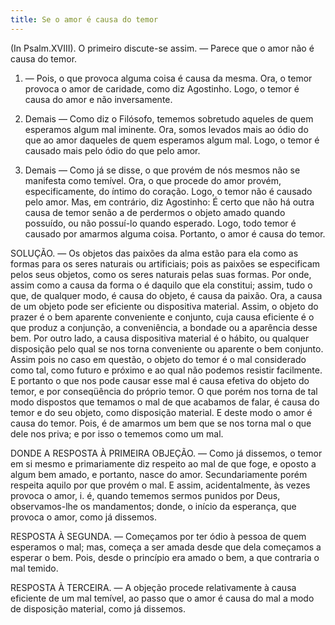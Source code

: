 ```yaml
---
title: Se o amor é causa do temor
---
```


(In Psalm.XVIII).
  O primeiro discute-se assim. — Parece que o amor não é causa do temor.  

1. — Pois, o que provoca alguma coisa é causa da mesma. Ora, o temor provoca o amor de caridade, como diz Agostinho. Logo, o temor é causa do amor e não inversamente.  

2. Demais — Como diz o Filósofo, tememos sobretudo aqueles de quem esperamos algum mal iminente. Ora, somos levados mais ao ódio do que ao amor daqueles de quem esperamos algum mal. Logo, o temor é causado mais pelo ódio do que pelo amor.  

3. Demais — Como já se disse, o que provém de nós mesmos não se manifesta como temível. Ora, o que procede do amor provém, especificamente, do íntimo do coração. Logo, o temor não é causado pelo amor.  Mas, em contrário, diz Agostinho: É certo que não há outra causa de temor senão a de perdermos o objeto amado quando possuído, ou não possuí-lo quando esperado. Logo, todo temor é causado por amarmos alguma coisa. Portanto, o amor é causa do temor.  

SOLUÇÃO. — Os objetos das paixões da alma estão para ela como as formas para os seres naturais ou artificiais; pois as paixões se especificam pelos seus objetos, como os seres naturais pelas suas formas. Por onde, assim como a causa da forma o é daquilo que ela constitui; assim, tudo o que, de qualquer modo, é causa do objeto, é causa da paixão. Ora, a causa de um objeto pode ser eficiente ou dispositiva material. Assim, o objeto do prazer é o bem aparente conveniente e conjunto, cuja causa eficiente é o que produz a conjunção, a conveniência, a bondade ou a aparência desse bem. Por outro lado, a causa dispositiva material é o hábito, ou qualquer disposição pelo qual se nos torna conveniente ou aparente o bem conjunto.  Assim pois no caso em questão, o objeto do temor é o mal considerado como tal, como futuro e próximo e ao qual não podemos resistir facilmente. E portanto o que nos pode causar esse mal é causa efetiva do objeto do temor, e por conseqüência do próprio temor. O que porém nos torna de tal modo dispostos que temamos o mal de que acabamos de falar, é causa do temor e do seu objeto, como disposição material. E deste modo o amor é causa do temor. Pois, é de amarmos um bem que se nos torna mal o que dele nos priva; e por isso o tememos como um mal.  

DONDE A RESPOSTA À PRIMEIRA OBJEÇÃO. — Como já dissemos, o temor em si mesmo e primariamente diz respeito ao mal de que foge, e oposto a algum bem amado, e portanto, nasce do amor. Secundariamente porém respeita aquilo por que provém o mal. E assim, acidentalmente, às vezes provoca o amor, i. é, quando tememos sermos punidos por Deus, observamos-lhe os mandamentos; donde, o início da esperança, que provoca o amor, como já dissemos.  

RESPOSTA À SEGUNDA. — Começamos por ter ódio à pessoa de quem esperamos o mal; mas, começa a ser amada desde que dela começamos a esperar o bem. Pois, desde o princípio era amado o bem, a que contraria o mal temido. 

RESPOSTA À TERCEIRA. — A objeção procede relativamente à causa eficiente de um mal temível, ao passo que o amor é causa do mal a modo de disposição material, como já dissemos.